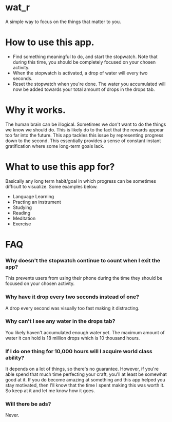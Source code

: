 # wat_r

A simple way to focus on the things that matter to you.

# How to use this app.

- Find something meaningful to do, and start the stopwatch. Note that during this time, you should be completely focused on your chosen activity.
- When the stopwatch is activated, a drop of water will every two seconds.
- Reset the stopwatch when you're done. The water you accumulated will now be added towards your total amount of drops in the drops tab.

# Why it works.
The human brain can be illogical. Sometimes we don't want to do the things we know we should do. This is likely do to the fact that the rewards appear too far into the future.
This app tackles this issue by representing progress down to the second. This essentially provides a sense of constant instant gratification where some long-term goals
lack.

# What to use this app for?
Basically any long term habit/goal in which progress can be sometimes difficult to visualize. Some examples below.
- Language Learning
- Practing an instrument
- Studying
- Reading
- Meditation
- Exercise

# FAQ

### Why doesn't the stopwatch continue to count when I exit the app?
This prevents users from using their phone during the time they should be focused on your chosen activity.

### Why have it drop every two seconds instead of one?
A drop every second was visually too fast making it distracting.

### Why can't I see any water in the drops tab?
You likely haven't accumulated enough water yet. The maximum amount of water it can hold is 18 million drops which is 10 thousand hours.

### If I do one thing for 10,000 hours will I acquire world class ability?
It depends on a lot of things, so there's no guarantee. However, if you're able spend that much time perfecting your craft, you'll at least be somewhat good at it.
If you do become amazing at something and this app helped you stay motivated, then I'll know that the time I spent making this was worth it. So keep at it and let me know how it goes.

### Will there be ads?
Never.



